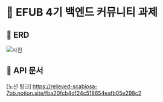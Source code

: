 # 💚 EFUB 4기 백엔드 커뮤니티 과제

## 🧩 ERD

![사진](https://github.com/minseoooooo/efub4-backend-assignment/blob/8ed7ec9edf36103afba91b24dade32f6e17ada84/erd.png)

## 📗 API 문서

[노션 링크] https://relieved-scabiosa-7bb.notion.site/fba20fcb4df24c518654eafb05e298c2
